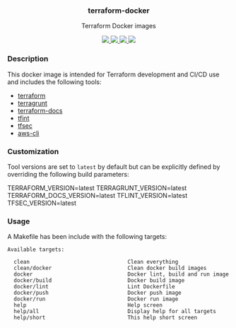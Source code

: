 <div align="center">
  <h3>terraform-docker</h3>
  <p>Terraform Docker images</p>
  <p>
    <!-- Build Status -->
    <a href="https://actions-badge.atrox.dev/hansohn/terraform-docker/goto?ref=main">
      <img src="https://img.shields.io/endpoint.svg?url=https%3A%2F%2Factions-badge.atrox.dev%2Fhansohn%2Fterraform-docker%2Fbadge%3Fref%3Dmain&style=for-the-badge">
    </a>
    <!-- Github Tag -->
    <a href="https://gitHub.com/hansohn/terraform-docker/tags/">
      <img src="https://img.shields.io/github/tag/hansohn/terraform-docker.svg?style=for-the-badge">
    </a>
    <!-- License -->
    <a href="https://github.com/hansohn/terraform-docker/blob/main/LICENSE">
      <img src="https://img.shields.io/github/license/hansohn/terraform-docker.svg?style=for-the-badge">
    </a>
    <!-- LinkedIn -->
    <a href="https://linkedin.com/in/ryanhansohn">
      <img src="https://img.shields.io/badge/-LinkedIn-black.svg?style=for-the-badge&logo=linkedin&colorB=555">
    </a>
  </p>
</div>

### Description

This docker image is intended for Terraform development and CI/CD use and includes the following tools:

- [terraform](https://github.com/hashicorp/terraform)
- [terragrunt](https://github.com/gruntwork-io/terragrunt)
- [terraform-docs](https://github.com/terraform-docs/terraform-docs)
- [tfint](https://github.com/terraform-linters/tflint)
- [tfsec](https://github.com/aquasecurity/tfsec)
- [aws-cli](https://github.com/aws/aws-cli)

### Customization

Tool versions are set to `latest` by default but can be explicitly defined by
overriding the following build parameters:

TERRAFORM_VERSION=latest
TERRAGRUNT_VERSION=latest
TERRAFORM_DOCS_VERSION=latest
TFLINT_VERSION=latest
TFSEC_VERSION=latest

### Usage

A Makefile has been include with the following targets:

```
Available targets:

  clean                               Clean everything
  clean/docker                        Clean docker build images
  docker                              Docker lint, build and run image
  docker/build                        Docker build image
  docker/lint                         Lint Dockerfile
  docker/push                         Docker push image
  docker/run                          Docker run image
  help                                Help screen
  help/all                            Display help for all targets
  help/short                          This help short screen
```
